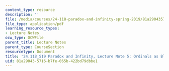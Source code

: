 ```yaml
---
content_type: resource
description: ''
file: /media/courses/24-118-paradox-and-infinity-spring-2019/81a290435716b7fe065b422bd79dbbe1_MIT24_118S19_LecNote5.pdf
file_type: application/pdf
learning_resource_types:
- Lecture Notes
ocw_type: OCWFile
parent_title: Lecture Notes
parent_type: CourseSection
resourcetype: Document
title: '24.118_S19 Paradox and Infinity, Lecture Note 5: Ordinals as Blueprints'
uid: 81a29043-5716-b7fe-065b-422bd79dbbe1
---
```

